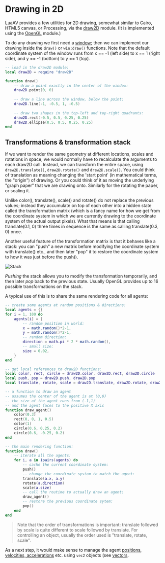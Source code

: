 
# Drawing in 2D

LuaAV provides a few utilities for 2D drawing, somewhat similar to Cairo, HTML5 canvas, or Processing, via the [draw2D](doc/modules/draw2D.html) module. (It is implemented using the [OpenGL](tutorial_opengl.html) module.)

To do any drawing we first need a [window](tutorial_window.html); then we can implement our drawing inside the ```draw()``` or ```win:draw()``` functions. Note that the default coordinate system of the window runs from x == -1 (left side) to x == 1 (right side), and y == -1 (bottom) to y == 1 (top). 

```lua
-- load in the draw2D module:
local draw2D = require "draw2D"

function draw()
	-- draw a point exactly in the center of the window:
	draw2D.point(0, 0)
	
	-- draw a line across the window, below the point:
	draw2D.line(-1, -0.5, 1, -0.5)
	
	-- draw two shapes in the top-left and top-right quadrants:
	draw2D.rect(-0.5, 0.5, 0.25, 0.25)
	draw2D.ellipse(0.5, 0.5, 0.25, 0.25)
end
```

## Transformations & transformation stack

If we want to render the same geometry at different locations, scales and rotations in space, we would normally have to recalculate the arguments to each draw2D call. Instead, we can transform the entire space, using ```draw2D.translate()```, ```draw2D.rotate()``` and ```draw2D.scale()```. You could think of translation as meaning changing the 'start point' (in mathematical terms, the "origin") of drawing. Or you could think of it as moving the underlying "graph paper" that we are drawing onto. Similarly for the rotating the paper, or scaling it.

Unlike color(), translate(), scale() and rotate() do not replace the previous values; instead they accumulate on top of each other into a hidden state called the transformation matrix (which is a fancy name for how we get from the coordinate system in which we are currently drawing to the coordinate system of the actual output pixels). What that means is that calling translate(0.1, 0) three times in sequence is the same as calling translate(0.3, 0) once. 

Another useful feature of the transformation matrix is that it behaves like a stack: you can "push" a new matrix before modifying the coordinate system with translate() etc., and then later "pop" it to restore the coordinate system to how it was just before the push(). 

![Stack](http://upload.wikimedia.org/wikipedia/commons/2/29/Data_stack.svg)

*Pushing* the stack allows you to modify the transformation temporarily, and then later *pop* back to the previous state. Usually OpenGL provides up to 16 possible transformations on the stack.

A typical use of this is to share the same rendering code for all agents:

```lua
-- create some agents at random positions & directions:
local agents = {}
for i = 1, 100 do
	agents[i] = {
		-- random position in world:
		x = math.random()*2-1, 
		y = math.random()*2-1,
		-- random direction:
		direction = math.pi * 2 * math.random(),
		-- small size:
		size = 0.02,
	}
end

-- get local references to draw2D functions:
local color, rect, circle = draw2D.color, draw2D.rect, draw2D.circle
local push, pop = draw2D.push, draw2D.pop
local translate, rotate, scale = draw2D.translate, draw2D.rotate, draw2D.scale

-- a function to draw an agent
-- assumes the center of the agent is at (0,0)
-- the size of the agent runs from (-1,1)
-- and the agent faces to the positive X axis
function draw_agent()
	color(0.3)
	rect(0, 0, 1, 0.5)
	color(1)
	circle(0.6, 0.25, 0.2)
	circle(0.6, -0.25, 0.2)
end

-- the main rendering function:
function draw()
	-- iterate all the agents:
	for i, a in ipairs(agents) do
		-- cache the current coordinate system:
		push()
		-- change the coordinate system to match the agent:
		translate(a.x, a.y)
		rotate(a.direction)
		scale(a.size)
		-- call the routine to actually draw an agent:
		draw_agent()
		-- restore the previous coordinate sytem:
		pop()
	end
end
```

> Note that the order of transformations is important: translate followed by scale is quite different to scale followed by translate. For controlling an object, usually the order used is "translate, rotate, scale".

As a next step, it would make sense to manage the agent [positions, velocities, accelerations](tutorial_vec_force.html) etc. using ```vec2``` objects (see [vectors](tutorial_vec.html).

 